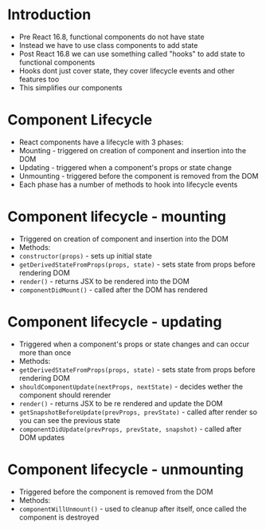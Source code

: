 <!---
marp: true
theme: uncover
class: invert
headingDivider: 2
paginate: true
header: '&e tech'
footer: 'Created with [Marp](https://marp.app) and [Github Pages](https://pages.github.com)'
backgroundImage: 'img/react-logo.svg'
style: |
  section {
    font-size: 30px;
  }

  section header {
    height: 100px;
    width: 100px;
    left: auto;
    right: 40px;
    background-color: #dfddd7;
    background-size: contain;
    -webkit-mask-image: url(img/and-e-tech-logo-300.svg);
    mask-image: url(img/and-e-tech-logo-300.svg);
    -webkit-mask-repeat: no-repeat;
    mask-repeat: no-repeat;
    -webkit-mask-size: contain;
    mask-size: contain;
    text-indent: -99999999px
  }
--->

# Introduction

* Pre React 16.8, functional components do not have state
* Instead we have to use class components to add state
* Post React 16.8 we can use something called "hooks" to add state to functional components
* Hooks dont just cover state, they cover lifecycle events and other features too
* This simplifies our components

# Component Lifecycle

* React components have a lifecycle with 3 phases:
* Mounting - triggered on creation of component and insertion into the DOM
* Updating - triggered when a component's props or state change
* Unmounting - triggered before the component is removed from the DOM
* Each phase has a number of methods to hook into lifecycle events

# Component lifecycle - mounting

* Triggered on creation of component and insertion into the DOM
* Methods:
* `constructor(props)` - sets up initial state
* `getDerivedStateFromProps(props, state)` - sets state from props before rendering DOM
* `render()` - returns JSX to be rendered into the DOM
* `componentDidMount()` - called after the DOM has rendered

# Component lifecycle - updating

* Triggered when a component's props or state changes and can occur more than once
* Methods:
* `getDerivedStateFromProps(props, state)` - sets state from props before rendering DOM
* `shouldComponentUpdate(nextProps, nextState)` - decides wether the component should rerender
* `render()` - returns JSX to be re rendered and update the DOM
* `getSnapshotBeforeUpdate(prevProps, prevState)` - called after render so you can see the previous state
* `componentDidUpdate(prevProps, prevState, snapshot)` - called after DOM updates

# Component lifecycle - unmounting

* Triggered before the component is removed from the DOM
* Methods:
* `componentWillUnmount()` - used to cleanup after itself, once called the component is destroyed
